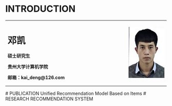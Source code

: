 # INTRODUCTION
<table border="0">
  <tr>
    <td width="75%">
      <h1>邓凯</h1>
      <p><b>硕士研究生</b></p>
      <p><b>贵州大学计算机学院</b></p>
      <p><b>邮箱：kai_deng@126.com</b></p>
    </td>
    <td width="25%">
      <img src="/02.jpg" width="100%">      
    </td>
  </tr>
</table>
# PUBLICATION
Unified Recommendation Model Based on Items
# RESEARCH
RECOMMENDATION SYSTEM
